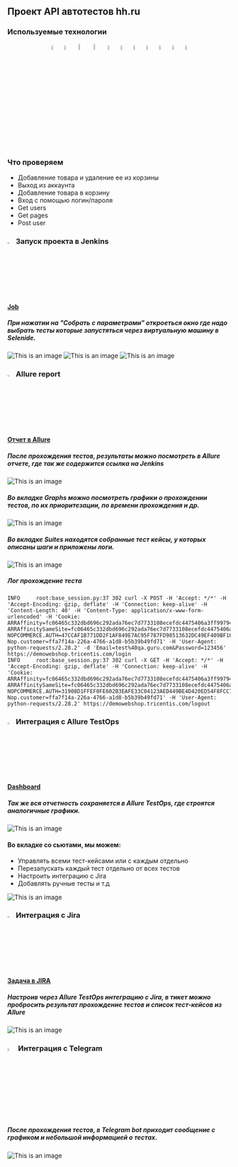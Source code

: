 ## Проект API автотестов hh.ru

<!-- Технологии -->

### Используемые технологии
<p  align="center">
  <code><img width="5%" title="Python" src="./resourses/icons/Python-logo-notext.svg"></code>
  <code><img width="5%" title="PyCharm" src="./resourses/icons/pycharm.svg"></code>
  <code><img width="6%" title="PyCharm" src="./resourses/icons/pytest.png"></code>
  <code><img width="6%" title="PyCharm" src="./resourses/icons/selene.png"></code>
  <code><img width="5%" title="Allure Report" src="./resourses/icons/allure-Report-logo.svg"></code>
  <code><img width="5%" title="Allure TestOps" src="./resourses/icons/allure-ee-logo.svg"></code>
  <code><img width="5%" title="Github" src="./resourses/icons/git-logo.svg"></code>
  <code><img width="5%" title="Jenkins" src="./resourses/icons/jenkins-logo.svg"></code>
  <code><img width="5%" title="Jira" src="./resourses/icons/jira-logo.svg"></code>
  <code><img width="5%" title="Selenoid" src="./resourses/icons/selenoid-logo.svg"></code>
  <code><img width="5%" title="Telegram" src="./resourses/icons/Telegram.svg"></code>


</p>


<!-- Тест кейсы -->

### Что проверяем
* Добавление товара и удаление ее из корзины
* Выход из аккаунта
* Добавление товара в корзину
* Вход с помощью логин/пароля
* Get users
* Get pages
* Post user


<!-- Jenkins -->

### <img width="3%" title="Jenkins" src="./resourses/icons/jenkins-logo.svg"> Запуск проекта в Jenkins

#### [Job](https://jenkins.autotests.cloud/job/003_python-edbeg1337-head-hunter-api/)

##### При нажатии на "Собрать с параметрами" откроеться окно где надо выбрать тесты которые запустяться через виртуальную машину в Selenide.
![This is an image](resourses/icons/jenkins_job.png)
![This is an image](resourses/icons/jenkins_job1.png)
![This is an image](resourses/icons/jenkins_job2.png)

<!-- Allure report -->

### <img width="3%" title="Allure Report" src="./resourses/icons/allure-Report-logo.svg"> Allure report
#### [Отчет в Allure](https://jenkins.autotests.cloud/job/003_python-edbeg1337-head-hunter-api/7/allure/)

##### После прохождения тестов, результаты можно посмотреть в Allure отчете, где так же содержится ссылка на Jenkins
![This is an image](resourses/icons/allure1.png)

##### Во вкладке Graphs можно посмотреть графики о прохождении тестов, по их приоритезации, по времени прохождения и др.
![This is an image](resourses/icons/allure2.png)

##### Во вкладке Suites находятся собранные тест кейсы, у которых описаны шаги и приложены логи.
![This is an image](resourses/icons/allure3.png)

##### Лог прохождение теста
````
INFO     root:base_session.py:37 302 curl -X POST -H 'Accept: */*' -H 'Accept-Encoding: gzip, deflate' -H 'Connection: keep-alive' -H 'Content-Length: 40' -H 'Content-Type: application/x-www-form-urlencoded' -H 'Cookie: ARRAffinity=fc06465c332dbd696c292ada76ec7d7733108ecefdc4475406a3ff997944f96b; ARRAffinitySameSite=fc06465c332dbd696c292ada76ec7d7733108ecefdc4475406a3ff997944f96b; NOPCOMMERCE.AUTH=47CCAF1B771DD2F1AF849E7AC95F787FD98513632DC49EF409BF169C158EFA341A611D38F161C986D36A8C03FDB55BFF11D60BE42D3D9DB5B8535F543201D59D425737533F8EF5682D95EF88067EDA9CDA8FAFE9DD91C5359A1C81ED39B63BFA4322EEF4457AEE8665103200079DAE0F364E50BFB114A104E7AF53E01BF77DBF80845CF737109C2680C43C85E7A0B6C6; Nop.customer=ffa7f14a-226a-4766-a1d8-b5b39b49fd71' -H 'User-Agent: python-requests/2.28.2' -d 'Email=test%40qa.guru.com&Password=123456' https://demowebshop.tricentis.com/login
INFO     root:base_session.py:37 302 curl -X GET -H 'Accept: */*' -H 'Accept-Encoding: gzip, deflate' -H 'Connection: keep-alive' -H 'Cookie: ARRAffinity=fc06465c332dbd696c292ada76ec7d7733108ecefdc4475406a3ff997944f96b; ARRAffinitySameSite=fc06465c332dbd696c292ada76ec7d7733108ecefdc4475406a3ff997944f96b; NOPCOMMERCE.AUTH=31908D1FFEF0FE602B3EAFE33C04123AED449BE4D420ED54F8FCC7775DE8BC8A3B20F3DC8FF1E00DA789A412758C68004AFDF310476CD8F46E677738C5387337DF47AE62DFFEEE7C52760914D4A6578EA69DC7AA349FB53970E9F6F89A20B1E7125722E8EAE2C93AEEAFF19F37D1664E4C31F1FC28ACEFCCF51922A98D01D99865C6A9896A6F300BCD62136EB5C8D25F; Nop.customer=ffa7f14a-226a-4766-a1d8-b5b39b49fd71' -H 'User-Agent: python-requests/2.28.2' https://demowebshop.tricentis.com/logout
````

<!-- Allure TestOps -->

### <img width="3%" title="Allure TestOps" src="./resourses/icons/allure-ee-logo.svg"> Интеграция с Allure TestOps

#### [Dashboard](https://allure.autotests.cloud/project/2015/dashboards)

##### Так же вся отчетность сохраняется в Allure TestOps, где строятся аналогичные графики.
![This is an image](resourses/icons/alluret1.png)

#### Во вкладке со сьютами, мы можем:
- Управлять всеми тест-кейсами или с каждым отдельно
- Перезапускать каждый тест отдельно от всех тестов
- Настроить интеграцию с Jira
- Добавлять ручные тесты и т.д

![This is an image](resourses/icons/alluret2.png)


<!-- Jira -->

### <img width="3%" title="Jira" src="./resourses/icons/jira-logo.svg"> Интеграция с Jira
#### [Задача в JIRA](https://jira.autotests.cloud/browse/HOMEWORK-592)

##### Настроив через Allure TestOps интеграцию с Jira, в тикет можно пробросить результат прохождение тестов и список тест-кейсов из Allure

![This is an image](resourses/icons/alluret3.png)


<!-- Telegram -->

### <img width="4%" title="Telegram" src="./resourses/icons/Telegram.svg"> Интеграция с Telegram
##### После прохождения тестов, в Telegram bot приходит сообщение с графиком и небольшой информацией о тестах.

![This is an image](resourses/icons/alluret4.png)
